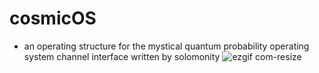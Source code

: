 # cosmicOS
+ an operating structure for the mystical quantum probability operating system channel interface written by solomonity 
![ezgif com-resize](https://user-images.githubusercontent.com/130672444/231786795-5743c55a-542a-43b6-a588-28e0d40c62e3.gif)
